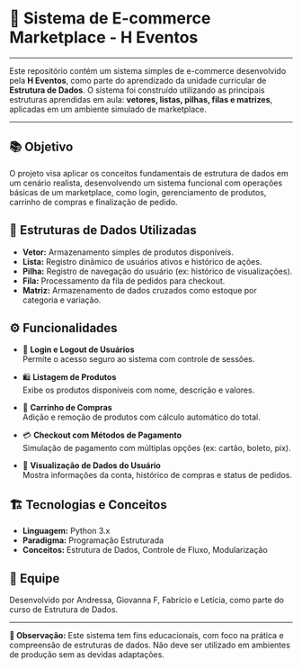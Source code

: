 # 🛒 Sistema de E-commerce Marketplace - H Eventos

---

Este repositório contém um sistema simples de e-commerce desenvolvido pela **H Eventos**, como parte do aprendizado da unidade curricular de **Estrutura de Dados**. O sistema foi construído utilizando as principais estruturas aprendidas em aula: **vetores, listas, pilhas, filas e matrizes**, aplicadas em um ambiente simulado de marketplace.

---

## 📚 Objetivo

O projeto visa aplicar os conceitos fundamentais de estrutura de dados em um cenário realista, desenvolvendo um sistema funcional com operações básicas de um marketplace, como login, gerenciamento de produtos, carrinho de compras e finalização de pedido.

## 🧠 Estruturas de Dados Utilizadas

* **Vetor:** Armazenamento simples de produtos disponíveis.
* **Lista:** Registro dinâmico de usuários ativos e histórico de ações.
* **Pilha:** Registro de navegação do usuário (ex: histórico de visualizações).
* **Fila:** Processamento da fila de pedidos para checkout.
* **Matriz:** Armazenamento de dados cruzados como estoque por categoria e variação.

## ⚙️ Funcionalidades

* 🔐 **Login e Logout de Usuários** <br>
  Permite o acesso seguro ao sistema com controle de sessões.

* 🛍️ **Listagem de Produtos** <br>
  Exibe os produtos disponíveis com nome, descrição e valores.

* 🛒 **Carrinho de Compras** <br>
  Adição e remoção de produtos com cálculo automático do total.

* 💳 **Checkout com Métodos de Pagamento** <br>
  Simulação de pagamento com múltiplas opções (ex: cartão, boleto, pix).

* 👤 **Visualização de Dados do Usuário** <br>
  Mostra informações da conta, histórico de compras e status de pedidos.

## 🏗️ Tecnologias e Conceitos

* **Linguagem:** Python 3.x
* **Paradigma:** Programação Estruturada
* **Conceitos:** Estrutura de Dados, Controle de Fluxo, Modularização

## 👥 Equipe

Desenvolvido por Andressa, Giovanna F, Fabrício e Letícia, como parte do curso de Estrutura de Dados.

---

**📌 Observação:** Este sistema tem fins educacionais, com foco na prática e compreensão de estruturas de dados. Não deve ser utilizado em ambientes de produção sem as devidas adaptações.

